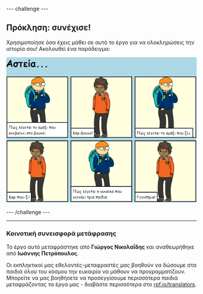 --- challenge ---

## Πρόκληση: συνέχισε!

Χρησιμοποίησε όσα έχεις μάθει σε αυτό το έργο για να ολοκληρώσεις την ιστορία σου! Ακολουθεί ένα παράδειγμα:

![screenshot](images/story-final.png)

--- /challenge ---
***
### Κοινοτική συνεισφορά μετάφρασης 

Το έργο αυτό μεταφράστηκε από **Γιώργος Νικολαΐδης** και αναθεωρήθηκε από **Ιωάννης Πετρόπουλος**. 

Οι εκπληκτικοί μας εθελοντές-μεταφραστές μας βοηθούν να δώσουμε στα παιδιά όλου του κόσμου την ευκαιρία να μάθουν να προγραμματίζουν. Μπορείτε να μας βοηθήσετε να προσεγγίσουμε περισσότερα παιδιά μεταφράζοντας τα έργα μας - διαβάστε περισσότερα στο [rpf.io/translators](https://rpf.io/translators).
